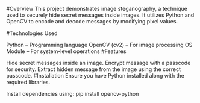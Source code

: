 #Overview This project demonstrates image steganography, a technique used to securely hide secret messages inside images. It utilizes Python and OpenCV to encode and decode messages by modifying pixel values.

#Technologies Used

Python – Programming language
OpenCV (cv2) – For image processing
OS Module – For system-level operations
#Features

Hide secret messages inside an image.
Encrypt message with a passcode for security.
Extract hidden message from the image using the correct passcode.
#Installation Ensure you have Python installed along with the required libraries.

Install dependencies using: pip install opencv-python
